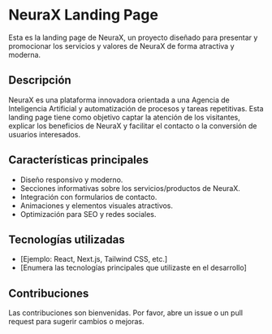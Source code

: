 # NeuraX Landing Page

Esta es la landing page de NeuraX, un proyecto diseñado para presentar y promocionar los servicios y valores de NeuraX de forma atractiva y moderna.

## Descripción

NeuraX es una plataforma innovadora orientada a una Agencia de Inteligencia Artificial y automatización de procesos y tareas repetitivas. Esta landing page tiene como objetivo captar la atención de los visitantes, explicar los beneficios de NeuraX y facilitar el contacto o la conversión de usuarios interesados.

## Características principales

- Diseño responsivo y moderno.
- Secciones informativas sobre los servicios/productos de NeuraX.
- Integración con formularios de contacto.
- Animaciones y elementos visuales atractivos.
- Optimización para SEO y redes sociales.

## Tecnologías utilizadas

- [Ejemplo: React, Next.js, Tailwind CSS, etc.]
- [Enumera las tecnologías principales que utilizaste en el desarrollo]

## Contribuciones

Las contribuciones son bienvenidas. Por favor, abre un issue o un pull request para sugerir cambios o mejoras.

